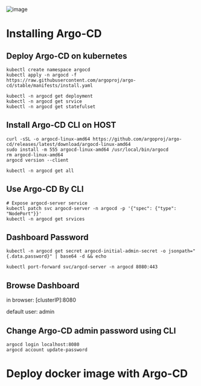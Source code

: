 ![image](https://github.com/falahatme/argocd/assets/7458874/6266063b-d083-481c-bf24-0c196833b09e)

# Installing Argo-CD

## Deploy Argo-CD on kubernetes

```
kubectl create namespace argocd
kubectl apply -n argocd -f https://raw.githubusercontent.com/argoproj/argo-cd/stable/manifests/install.yaml
```

```
kubectl -n argocd get deployment
kubectl -n argocd get srvice
kubectl -n argocd get statefulset
```

## Install Argo-CD CLI on HOST

```
curl -sSL -o argocd-linux-amd64 https://github.com/argoproj/argo-cd/releases/latest/download/argocd-linux-amd64
sudo install -m 555 argocd-linux-amd64 /usr/local/bin/argocd
rm argocd-linux-amd64
argocd version --client
```

```
kubectl -n argocd get all
```

## Use Argo-CD By CLI

```
# Expose argocd-server service
kubectl patch svc argocd-server -n argocd -p '{"spec": {"type": "NodePort"}}'
kubectl -n argocd get srvices
```

## Dashboard Password
```
kubectl -n argocd get secret argocd-initial-admin-secret -o jsonpath="{.data.password}" | base64 -d && echo 
```

```
kubectl port-forward svc/argcd-server -n argocd 8080:443
```

## Browse Dashboard

in browser: [clusterIP]:8080

default user: admin

## Change Argo-CD admin password using CLI

```
argocd login localhost:8080
argocd account update-password
```


# Deploy docker image with Argo-CD



